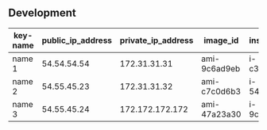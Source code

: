 ## Development
| key-name | public_ip_address | private_ip_address | image_id | instance_id | instance_type | availability_zone | state | virtualization_type
| -----| ----------------- | ------------------ | -------- | ----------- | ------------- | ----------------- | ----- | ------------------
| name 1 | 54.54.54.54 |172.31.31.31|ami-9c6ad9eb|i-c3c0d627|m1.large|eu-west-1b|running|paravirtual
| name 2 |54.55.45.23 |172.31.31.32|ami-c7c0d6b3|i-54c61d19|m1.large|eu-west-1a|running|paravirtual
| name 3 |54.55.45.24 |172.172.172.172|ami-47a23a30|i-9cfe5730|m4.2xlarge|eu-west-1a|stopped|hvm
